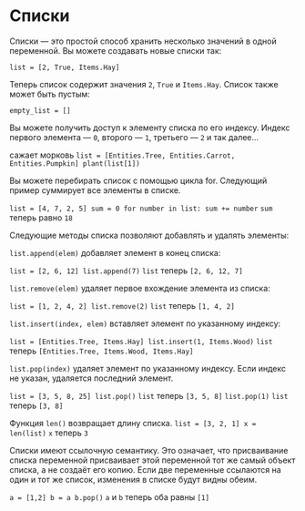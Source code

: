 # Списки
Списки — это простой способ хранить несколько значений в одной переменной.
Вы можете создавать новые списки так:

`list = [2, True, Items.Hay]`

Теперь список содержит значения `2`, `True` и `Items.Hay`.
Список также может быть пустым:

`empty_list = []`

Вы можете получить доступ к элементу списка по его индексу. Индекс первого элемента — `0`, второго — `1`, третьего — `2` и так далее...

сажает морковь
`list = [Entities.Tree, Entities.Carrot, Entities.Pumpkin]
plant(list[1])`

Вы можете перебирать список с помощью цикла for. Следующий пример суммирует все элементы в списке.

`list = [4, 7, 2, 5]
sum = 0
for number in list:
	sum += number`
`sum` теперь равно `18`

Следующие методы списка позволяют добавлять и удалять элементы:

`list.append(elem)` добавляет элемент в конец списка:

`list = [2, 6, 12]
list.append(7)`
`list` теперь `[2, 6, 12, 7]`

`list.remove(elem)` удаляет первое вхождение элемента из списка:

`list = [1, 2, 4, 2]
list.remove(2)`
`list` теперь `[1, 4, 2]`

`list.insert(index, elem)` вставляет элемент по указанному индексу:

`list = [Entities.Tree, Items.Hay]
list.insert(1, Items.Wood)`
`list` теперь `[Entities.Tree, Items.Wood, Items.Hay]`

`list.pop(index)` удаляет элемент по указанному индексу.
Если индекс не указан, удаляется последний элемент.

`list = [3, 5, 8, 25]
list.pop()`
`list` теперь `[3, 5, 8]`
`list.pop(1)`
`list` теперь `[3, 8]`

Функция `len()` возвращает длину списка.
`list = [3, 2, 1]
x = len(list)`
`x` теперь `3`

Списки имеют ссылочную семантику. Это означает, что присваивание списка переменной присваивает этой переменной тот же самый объект списка, а не создаёт его копию.
Если две переменные ссылаются на один и тот же список, изменения в списке будут видны обеим.

`a = [1,2]
b = a
b.pop()`
`a` и `b` теперь оба равны `[1]`